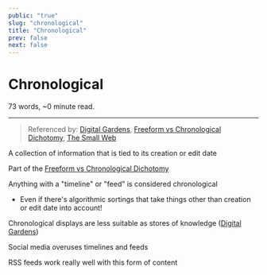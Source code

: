 ```yaml
---
public: "true"
slug: "chronological"
title: "Chronological"
prev: false
next: false
---
```

<script setup>
import { data } from '../../git.data.ts';
import { useData } from 'vitepress';
const pageData = useData();
</script>
<h1 class="p-name">Chronological</h1>
<p>73 words, ~0 minute read. <span v-html="data[`site/${pageData.page.value.relativePath}`]" /></p>
<hr/>

> Referenced by: [Digital Gardens](/garden/digital-gardens/index.md), [Freeform vs Chronological Dichotomy](/garden/freeform-vs-chronological-dichotomy/index.md), [The Small Web](/garden/the-small-web/index.md)

A collection of information that is tied to its creation or edit date

Part of the [Freeform vs Chronological Dichotomy](/garden/freeform-vs-chronological-dichotomy/index.md)

Anything with a "timeline" or "feed" is considered chronological
- Even if there's algorithmic sortings that take things other than creation or edit date into account!

Chronological displays are less suitable as stores of knowledge ([Digital Gardens](/garden/digital-gardens/index.md))

Social media overuses timelines and feeds

RSS feeds work really well with this form of content